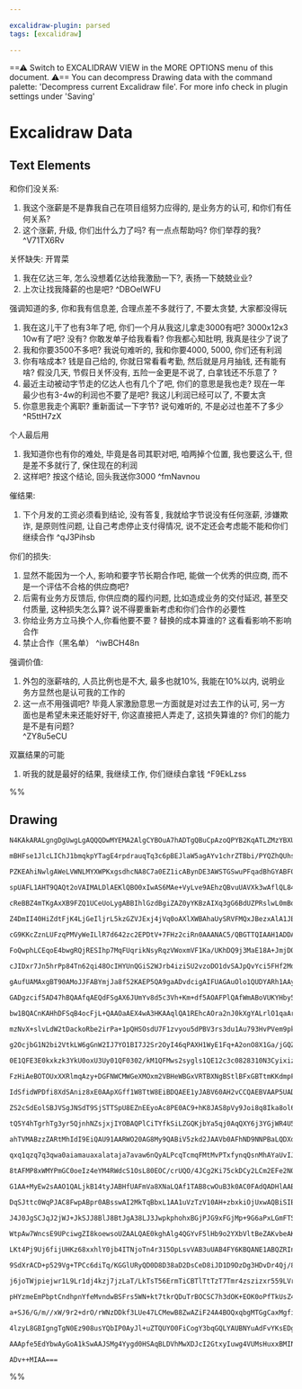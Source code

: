 ```yaml
---

excalidraw-plugin: parsed
tags: [excalidraw]

---
```

==⚠  Switch to EXCALIDRAW VIEW in the MORE OPTIONS menu of this document. ⚠== You can decompress Drawing data with the command palette: 'Decompress current Excalidraw file'. For more info check in plugin settings under 'Saving'


# Excalidraw Data
## Text Elements
和你们没关系: 
1. 我这个涨薪是不是靠我自己在项目组努力应得的, 是业务方的认可, 和你们有任何关系? 
2. 这个涨薪, 升级, 你们出什么力了吗? 有一点点帮助吗?  你们举荐的我?
 ^V71TX6Rv

关怀缺失: 开胃菜
1. 我在亿达三年, 怎么没想着亿达给我激励一下?, 表扬一下兢兢业业?
2. 上次让找我降薪的也是吧?
 ^DBOelWFU

强调知道的多, 你和我有信息差, 合理点差不多就行了, 不要太贪婪, 大家都没得玩
1. 我在这儿干了也有3年了吧, 你们一个月从我这儿拿走3000有吧?  3000x12x3 10w有了吧? 没有? 你敢发单子给我看看?  你我都心知肚明, 我真是往少了说了
2. 我和你要3500不多吧? 我说句难听的, 我和你要4000, 5000, 你们还有利润
3. 你有啥成本? 钱是自己给的, 你就日常看看考勤, 然后就是月月抽钱, 还有能有啥? 假没几天, 节假日关怀没有, 五险一金更是不说了, 白拿钱还不乐意了 ? 
4. 最近主动被动字节走的亿达人也有几个了吧,  你们的意思是我也走?  现在一年最少也有3-4w的利润也不要了是吧?  我这儿利润已经可以了, 不要太贪
5. 你意思我走个离职? 重新面试一下字节? 说句难听的, 不是必过也差不了多少
 ^R5ttH7zX

个人最后用
1. 我知道你也有你的难处, 毕竟是各司其职对吧, 咱两掉个位置, 我也要这么干, 但是差不多就行了, 保住现在的利润
2. 这样吧? 按这个结论, 回头我送你3000 ^fmNavnou


催结果:
1. 下个月发的工资必须看到结论,  没有答复, 我就给字节说没有任何涨薪,  涉嫌欺诈, 是原则性问题,  让自己考虑停止支付得情况, 说不定还会考虑能不能和你们继续合作 
 ^qJ3Pihsb

你们的损失:
1. 显然不能因为一个人, 影响和要字节长期合作吧, 能做一个优秀的供应商, 而不是一个评估不合格的供应商吧?
2. 后需有业务方反馈后, 你供应商的履约问题, 比如造成业务的交付延迟, 甚至交付质量, 这种损失怎么算? 说不得要重新考虑和你们合作的必要性 
3. 你给业务方立马换个人,你看他要不要 ? 替换的成本算谁的? 这看看影响不影响合作
3. 禁止合作（黑名单） ^iwBCH48n

强调价值: 
1. 外包的涨薪啥的, 人员比例也是不大, 最多也就10%, 我能在10%以内, 说明业务方显然也是认可我的工作的
2. 这一点不用强调吧? 毕竟人家激励意思一方面就是对过去工作的认可, 另一方面也是希望未来还能好好干, 你这直接把人弄走了, 这损失算谁的?  你们的能力是不是有问题?  
 ^ZY8u5eCU

双赢结果的可能
1. 听我的就是最好的结果, 我继续工作, 你们继续白拿钱 ^F9EkLzss

%%
## Drawing
```compressed-json
N4KAkARALgngDgUwgLgAQQQDwMYEMA2AlgCYBOuA7hADTgQBuCpAzoQPYB2KqATLZMzYBXUtiRoIACyhQ4zZAHoFAc0JRJQgEYA6bGwC2CgF7N6hbEcK4OCtptbErHALRY8RMpWdx8Q1TdIEfARcZgRmBShcZQUebQA2bQAOGjoghH0EDihmbgBtcDBQMBKIEm4IADUAdgBGABUADXiAJXpUkshYRAqoLCgO0sxuZ1qAZjHq7R4xpJ4k2p4AVn5S

mBHFse1JlcLIChJ1bmqkpYTagE4rpdrauqTq3c6pBEJlaW5agAYv1chrZTBbi/PYQZhQUhsADWCAAwmx8GxSBUAMS1BDo9GDSCaXDYKHKSFCDjEeGI5ESCHWZhwXCBbLYiAAM0I+HwAGVYECJIIPIzwZCYQB1Q6Sbh8UEC6EITkwbnoXnlP4QInvDjhXJoWrKti07BqdZan7KwnCOAASWImtQeQAusqmeRMpbuBwhGzlYQSVgKrhaoyiST1cxrW6

PZKEAhiNwlgAWeLVWNLMYXWPKxgsdhcNA8C7a0EZ1icABynDE3AWSTGSwuPFqadBhGYABF0n1o2gmQQwsrNMISQBRYKZbKh934ZVCODEXDtz7VSaXL4nWNJL7555EDhQ13j5WI/FR7hd/A90F9TADCSAGJVAAbygBu5QCFNoBnRUA3z5oAA6HFq2lQgEQjQBN+MAKjlAArbQAq0MAejNAFg5CDAAN0v9ACvAwBH3UACnVAE8MwA7t0AEb9ACqlQB

spUAFL1AHT9QAQt2oVAIMALDlAEKlQBO0xIwAS6MAe+VyLve9AEhzQBvuUAVXk3wAflQL84lQYDwPIwBxZUAcr9yIfQAvxUAAblAAk5PDADC5QB0FQE9jAAA5QBOhx0wA6PUASqUNNQVAH0APjlAAVgki/z4r8A0oep+gqNiX3fQTv1/QDQMgmD4OQ9DsPw4iyIomj6OY1iHy43jXwEoTf1EsCJOksz7wU5T1M03SDOMgS0qsmy7K4B1OCgdlCCM

cReBBZ4mTKgAxXB9FZQ1UCeUoLygABBIhlGzdBgiZAZ0yYKBzAIXq3gG6BdUZPRslwL0mBdNAwwnUEkTeL0CCcy8XIfNzP08/8kuguDENQzDcMI0jyKoujGJY1A2Ji/iPOEpKUpk9KlNUkztL0oyTIK6zbPs5VcCEKA2BacJKuqiEhAQfdloACVed4r1QH9lkKABfVZilKcoJGbAAhAB5IIhQagBVRlumq6BnOVYY0FGCYpnicZ5kWDrIDa5wZgb

Z4DmII40HiZdtFjK4LjGeIljrL5kzGZVJExj4jVq0oAXlXWBAhaUySRVFMQxJBezxAlA1JBEzcpcgOBpOkshG0EWTZWV5TBBElUlY3hVFcVlSlGEfeZxVo2VVVJGDa0N1KXU8QNT5jVBU0p0ta07QdJ0EFW1B1s9b12fQXAeADftiAT3dw2eMIjy1MYvljR4F3iCVnkLLNuFjWN1YLJgiw4UsOHLLULmXXN41jbuSZbNtm9QE8z2ePtiWIIcMnds

cG9KKcZznLUFzqPMVyWeILlR7d642zc2EPDtV+7FHz2ciRn0AAANAC5/QBGTTQIAAH1ADDAYAHeCvw/n/ChQA/XKAD74wAkHKABc9cigA4A0Uo+QAzwaAAF3eBgBNvz/IAAftACNSlpQA0HJ8XIoACwjAA2RuQwARor0MopRYqwlABQcoAQmtACV0YAPyM/yAFk0sCJFAD6chBQA5CrFQchQPa2MIA/wAcA8BkCvKwMQSg1A6CsG4LgQQkh5DKGo

FoQwphLCEqoE4bwgRQjRESIhp7MqFUqrikNsyRqzVWoxmVF1Ka/UKhDQ9j3MaE18A+JmjDOA80ypLXVKQIuJdNqkG2hwXan90DyMAagUBECTp/lUcgtBGCcH4KIaQih1C6FkMYcw1hv4LF8MESI8RkjIbQ1hvDJxaAkbv03OjLW2NcZLAJkTRsL8IAtCWDING1QjCNEZvAZmXVGTl05rGL40xqgLkHo8ZUbUeBTCvvEVZXcBYQHFpLHGsZbjaEeB

cJIDxr7Jn5hrPp84Tn62qi48OcIHYUnQGiS2WJrb4iziSU2vzoDO1dvSAJpQvYci5FHf2MdA6CgQCKCWYocxhyDjKBFFRo7Vz8PHDUnwdR6jTjrE0RILRWnyPaT2Bc4l7kbGXX0YxCVBhJWtZljdIwvzqPPNu65RalF7pwCsyxRqZhLGWaqXdagJlmPPT0S9ggn1fqebppRN6DmHHve+k5pyzhXncRc08qzLmVaCLcO5uUH0gAeGEL815aq6KkiA

gAufUAMAxgBT90AMoJJFABYmjJa8f52KAEP5QA9gaADvdcigAIFUAGAuOlo1QUDYARh1AAyESpciUFACBkYAKk1ABUsYAKy1yKAHJNQAbdqAF+Ex8RFACVzso6BAFAD8ioAJz0VLCPYmMJBKkxE/S0kBQAEOaADm5QCzbAD/RoAB1jW4/HYhI0yM6viYEWJgMYOMvgUHYr2gSj52ICVvIAI1NACLyoAVWVAAK2gQwA0O6XvyreP8VbADD+j6wAWQ

GADgzcif5AD47hBQAAfqAEQdFSgAX6JUmYv8d5c3Vh+Km+df5AOAFPlQAfWmABoVUKYHby5tWcadqPxfhpUABvx7FACUSoAMtsvxbDMuxQApqqAAQjQANOYCUAI0pEFkJ4NCreNNgBT00ABx617ADAAYAE6VyKADZHQAcCppogoOwdgBeowY+RAjgBfgKowJQA4gqPkAAeKgBKTXIoAIKDlMcZ/ru8igAUuUAJZpWlACLiYAF7NoLAfIoAXzdx0M

bw1BQACnKAHhDFSqB4ocFjL+QAAOaAEX4wA3HKAAqlQA1REhcAOra2nJ0kXgYALrlO1qaAr28iaUSJucALgGEE/zCMnflQADc4oS0kgvzf7O1jGcLGCgJESPCLzSpJppkx0kcAE+6gB5vyYoAU7ls2oDzUWr8ZwzJZb/JOoCgBuz0ADIBAlACziYABtNABG6YAVejyHRYEvB5DoUYKAFH9QA4/HCJTSpQNf67HPHINI913r/VBpDWGqNsbUCJuTa

mzNvX+slvLdW2tDackoRbe2irPa+1pQHSOsdU7F1zvyou5dPBV3rs3du1Au793HvPVem9pk72Ppfe+/837/1AZAxwYSaGINLCg4GmDG2UMfvA5h3DFOsMPgIyRsjv5bxUbo4x5jSFWMyU4zxy9AnhNiYk9J2TqAFNKdQKpzTOm9MGfYsZszVmbO9Yc051zHmvMeV86gQLoWIvRdiwlpLKXgfpayzlvLhXiulfK12qrNW6sNaa6dZtbXOs9ZzQWwt

g2OcjbG1N2bi2VtkLW6gGnW2IJ7YO1BI7J2Sr2OyI46qPAXH1WyE1Fq+A2onO8X1Ga/jGQZnGu4UJvQ5rKgWlEZasSX7xOeFtfwKT9oSCuwG4NZlQ0RpjfGpNKb01Zt90W0tqBK01vrY23J/2O1dqB/2odo6W0Q5w1DhdOHYfw++Ij+dKOzJo4vX+a9t771PrfR+gnAHgOgfA5Br40GBKwcQ7T/89OcPkSZ7hlnRHSMcHI05xo3o1QCYxYzY0Fz4

0E1QFE3E0kxkzk3YkU0oxU3Uy01QF0302/kM1QFMws2sygls1QE12c3c0828310N3CyixizizgUS3YmS1Syx3vAy2y1y3y1MiKxKzKwq2d1q2I3q1zUa3nQ9y926zez9wD2G0y1Gwm2m1QHm2W1W203W1fxjzj0O2O1Oz1laThlYA6VQC6VvgQAxjeG1hxmmEGRKEJkKGJkgFJnQCZH0GLFwHoA4GEDmR6EpFZlBGWXGHjGSDmAWElVBDakVW0Dj

FzHiAeBOTOUxXXRlmqAzy+DGFNWCMWGeXMOxm2VBHeWBGxVRTBXNgBStlBFxGBTtmKKdmpFpGhUZDhUjnxSRX5BxXRXOQXiNlRSaJ5BaNjmEDVC5RxjJVTlgHThcSzhpVznpTqkZUbx5RJlZQkFwFjA5VriGKb1KCbhfiVl2NqGVk6IYBHj7jQHjGqClVHnHknhxiWFuIz3jBVVbDVRXhdV7Brh3hHByANVBCPmNRflNXPi+HNUOXOOtS9FtWLgW

IdSfidWPDfi8XdSAniz8xE0AApXGff1W8TtW8EiBDQAEE1yJABV60AH2vCCQAEBVAAP5UADdFSbQAT+1gdABGlUABI5QASOMgJABZeUADt/D9YRXNACRSVtciQAMXkIIh9XtyJABd+UAHl5IrAQsxACQAdgt51ABIY2AkAGW/QALujyJAA9tUABZNP8QAQATbxF0pEZEKgkSUT0SclMTsTcSCTUASTyTqS6TGTWSOTuT/xeT+TBTUARSxSR9UBpT

ZS2cSdEolSBJVSgJNSdT9SjSTTSpU8EZnEEyoAc8PE0AC9+hK8JAS8pVy9Joi8q8Ika8ol68mV7UIAW8dp8AzSJALS0SMS/UsT2IcT8SiTSTKSaT6TyJmS2SuSeS+SBThTRSXsAygyUI5TQyRJwzUBIzozUA9TDTjScNGQoYYZ9CkzOlSBkYTCzCsZPgrChk7CRkKgABHAAKTGAAAVCBJBmBNAvCFlfDnh/DqxcZW54xYidljgkgLhtBlwQi4iQ4

tQ5Y4hTgrhTg3yr5QjnhNZsjxjIYOBAQPlCiTYfkSiLZGQKjbYa5qj0AqQXY6j3YGjWR4U5REU+RULg4MVQ4UVpQeiFQ+jQQ4464tQRj9QxjKVM5qUc46V85mpC55iKyvRiAfRlilg1jWLISKztjPh4hr4NkM8TgLiTjUAUwk5IAxUx5ZVuAeYlZqhr4rVngmwniEB1VXjyj3i9VRxvjnhfj1UASlw8wvgFgh4ek747UH5ShHUXj4SP5290AvxAA

ahTVMABzzZARtMhIdI9EiQAU91AARWO20AG8My9QABiV5zkd2JAAVb0AFhND9NNPBaLQDXdHiMSUyQASNtAAZrUAC5rQACej7pAB85UAEwlQAcgNAA71MAAyMtLLhZCXjQARTDAAdBUACNrQAelNAANuSIkAFGDQAVsVyJAMoJAAs7Tw0ACx5fq+TKCeTNiQAc79ABbvzjUAB15DyU091YKsKiKk6KKwdGKhK5KtKjK3dXK/Kwq7TYqmKMq1AKqu

qxq1qzq7q3qwa0aiamauaxalataja7avaw6nQyALPcqTcmqFMtMvPTxfynqQsnMhAYaUvIJCvDG/C6vUEWvaJFaISryyAKs5JGsk6jgEK8KyK6KuKxKlK9KrU0yB6vK/8Aqoqkq7id6z6+qiiZq9qrq0yHqpCfq4a8aqa2aqPUG1avq9azah8Xag6o6lpdc9pRGbc11CALcUwl5LUQ8mw4ZYy0ZQgCgcmWENGVcZPZ4JmXoZ8oYDYMYQedZTZHYb

8tAFMP8xWMYPmGC0oeIz4eYM4RWdcS1OsL80EOC/crUQO/4JCg2Ki75ckDCy2LCm2EFe2NOmowit2BkB0Uihiv2Siui6ijolOkuglfoolKSjSys8lTixIqlM0XitAPOBlAS8s8msoJYiueISSjYqEsEPlY4dcaeOsHgeIFS8VNATuWe7SieaqBWS5Ay1WFxEy5eZ1PyjeKy3eGyzyw1Y+E1M+JcO5aoW5FxG1Wy7ymE3yzVBEgKiAB8EiQAfWNAF

G1AA+MyEw2sAAO1QALjkB14tyJABHfUAFmVa8XNaLQAf1TAB8cwOuB3k0AC0FAdQADHlAABzxIkAGz5AiQAMVVyJAAYAJggHUABHowABnkoI41AAeCxwfwdsSnJE0AAB09icKQAWeVAAIzJExklwbwZIkAFMdQAMr9frUBAAV60ACDNQAAgTqMaISJAASuTGsADe9QAffjyJAAsV0AGfAhRwACljAB5xPIgAkAFnPD+9BQAdO91soIiJc15t+q2I

DqSJttc0WqPJAC8FwpABpr0ABsswAI2MkTqBbxL1AA1uVzTzV10AH+zbxkiOjUxwAQBiSIBIAJr0IGoIIGDr2dUBABAzyGoOsAAh/wARbzABYFRPUAEh/465+1+j+86qBH+/+oBvx1ACBqB2BhB/apB1BoCTBuhgh1AYhiCMhyhmhrphh4SZh1huiTh7hsyXhgR4R0WiR6R2RhRlR9RrRsavRgx4x/+Mxixqxmxvqux/ahxpxlxjnNxuiLx3xkBg

J4J0JgSCJqJ2jWJ+JkSJJ8BlJ8BtJgA38LJ3JwpkphohxBGjPJG9xFGjMp+9G6aPxLGmFTS3GgsqFykQm54YmsssmnURJVvam8p1gyp7+3++TQB4BsByB6B7TeBxB8iFB9BrB3hohkhoCChqh2h3h4Z38UZ9hrhnh/BmZkR+ZmR6ieRpR1R1ATRnR/RkSTZ7ZuW3ZubWxh8exxx5x9J28M52iC5vx65kJ3NcJyJ6JuJhJ1595z58jH5/a/Jop0pj

WtpAw7WncsE9UPciwgZI8koewsoUZAALQAE0kghAlg4QGYvF5lHb9o2YXbVltBeZAKvbeAKd/zwLPbQRg6tRkxfMqwrglY5hUinkY7DaW68ik6ULy7U7HY/kLZAVyis6qj0K86oViKi7vY8Veiy7G42jgLeAq7m3GLW3SgWKhiG6U4OK2pvgJieLaUO6ZjYU5jb6HD+6IBcBqgh6QxZ3R6TUojfzqhLVF7xQrhF6rjqp9ieBBVagqwkhHjt64TH7

LKt4Pj9Uj6fijUHKz68xxhlY0jb4ITNjoTn4r315OpLsvVAB3uUAB4FY6KBQANE1ABQZRInAko1Cni0AA0VURwAaPlREoIy1yI/NA1hE01vgABSD9eTFCAjrrQAUMU5rX1wof7RFmI/w4rDn5TdIoJUTvV50ST4sK0SEsstJaIFtxNaTdtABu5VisOcilQEADPlXjhbURQAGD1ABsc0ACpzQAU3M8N5NABfTXU59NvAAkABe3QAUuNAAoo3i0ABB

9SdXrACD+p529Vg+TPCc6diTq/KGGlURyQD0D8D38aD2DsCeD8iJD1D9DzDg3HDvDr4Qj/8Yj0jijqPKjuiGjiCOjhjkiJjnSFjtjgSDjrj4hHjvjgT4T0Tp6ciKTvjuTpT1TjTrTmSPToz0z8zgxqzg1lgkiOzhzpz0yFzuGtPZMlPVM0F/PCF7MwaGFnG0gfMkJfG2aYsom0smJHujFpJNvWRb1DzjySDmDuDhD5DtD6CYL7D3Dgjojkj8L8jy

j6joTWjpiejwr1L9Lr1dj4kzj7jzLaT/LkTsT56ErmTiCBTlTtTzT7Tmr4zszizxr559LVrmCRzjq5zu23QzW217gYwh1g2+Co2vGE248s2ioBqC4AcKEAAGRMFyGDe8PwqdsgFfPngSEOS+GOVjaWBOEiKWETdyLFg7dXCSGmHlgeEvuiOjtgvzYp0QuQoKJLbwogH+UwqBRwq3gl4IvrcLs9mLu7dLoDjbdRXaISMOK+WrqYrOwGOJRXbYs2ib

pHYzmeEmPbptCndhpnYfeMvndwBSFrs5WN+kt7tkrQDuTrBOCSC7h3dOK+EOK0oPfTkUsZ4CIveeJ3uvb3tvesq+Id8PifdPrNRcquAXEOJvuT5/dhM7F3oA+fsABnlQAI1iwqSImJ5NG0kN6PxM/N1OSIwqP1drROfpdrNcynZEy+K+q+a+6+IIG+m/QqW+dq2+0oO/HMAXEzDDgXevkaBu0ahu9aRu8zgll/wlIlFo0XV3KaluKge/QrK/q+Tp

a+SJ6/G/m//xW/9r2+drO/rWNzDDkf3LUe47LCMewB8ZwAZiF24A4BOQxqbgMTGgCaxMgfieCqsAYCEAEAltatrhVrZ/ImQyAlAYMAgDYARA0Kc0H0H0CcgiiiAyXhWzKKlAMBpALATgPJjwC5eBAhXkRSV4kDMB7sbARkAagq9yKzRXtugMYHZBmBuA9tjRSxSFAuBZApgTgLwH0VVeNdIQaQPIEZAWghveulAJkGiCMglMM3ghWkHcCoAvAhqG

4lzyL8GBIgngTgN0Ez908usYQbIP0AyJl+uZTQUYO0FiCogY3bqGQLYAUBNYuAdFvYKsEDgSQrgyEB4JCCjI6QgQtAcoOMEZAAh7g+oCGwkB2w0BzAbAJCDZCzJT4dwKAUkJSH4BvWMYeYJESgFGA2ABgYAQWAIDIxPgrrSABEMcFyCa4UlFUDXDQGEgSA3XHMBYJaHEBOQCACJOCyEGdCAAsmwFEp+DcAmgYILH3/YQBOheFd1uTARCjJSAygXE

AAApfe5EdYbwAyGoA1kSwAAJSMg4Yygd0HSAqBLDVhMwXDJcI2GtxyIuwg4VUMsHuxxBMINQeNE4D7wvKzIAuHDG9CJIkKpQ54FkDGETCkeOtGvEQF6FGFwRoIZJOAK3L2tm80MfWmCORiPC7AAAKwQDYAcg7IZJHACGEjDkk4wh+lMLxDjRGA9QYofgEBGdQ4hCodIDiL7g14hA4IAwLELJ7fs9a99SYbrXwChAeoTIykdSPvgExwAthWGqyHCD

ADv++MIAA===
```
%%